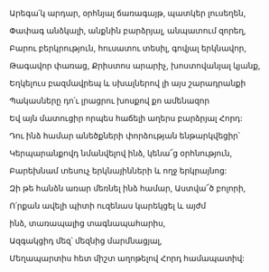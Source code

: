 Արեգա՛կ արդար, օրհնյալ ճառագայթ, պատկեր լուսեղեն,


Փափագ անձկալի, անքնին բարձրյալ, անպատում զորեղ,


Բարու բերկրություն, հուսատու տեսիլ, գովյալ երկնավոր,


Թագավոր փառաց, Քրիստոս արարիչ, խոստովանյալ կյանք,


Եղկելուս բազմավրեպ և սխալներով լի այս շարադրանքի


Պակասները դո՛ւ լրացրու խոսքով քո ամենազոր


Եվ այն մատուցիր որպես հաճելի աղերս բարձրյալ Հորդ:


Դու ինձ համար անեծքների փորձության ենթարկվեցիր՝


Կերպարանքովդ նմանվելով ինձ, կենա՜ց օրհնություն,


Բարեխնամ տեսուչ երկնայինների և ողջ երկրայնոց:


Զի թե հանձն առար մեռնել ինձ համար, Աստվա՜ծ բոլորի,


Ո՛րքան ավելի պիտի ուզենաս կարեկցել և այժմ


ինձ, տառապալից տագնապահարիս,


Ազգակցիդ մեզ՝ մեզնից մարմնացյալ,


Մեղապարտիս հետ միշտ աղոթելով Հորդ համապատիվ: